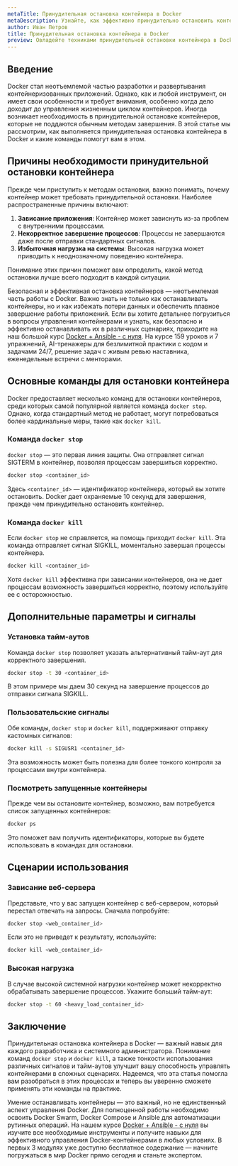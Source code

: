 ```yaml
---
metaTitle: Принудительная остановка контейнера в Docker
metaDescription: Узнайте, как эффективно принудительно остановить контейнер Docker - изучите команды и сценарии использования для правильного управления контейнерами
author: Иван Петров
title: Принудительная остановка контейнера в Docker
preview: Овладейте техниками принудительной остановки контейнера в Docker - от базовых команд до продвинутых сценариев работы с некорректно завершающимися процессами
---
```


## Введение

Docker стал неотъемлемой частью разработки и развертывания контейнеризованных приложений. Однако, как и любой инструмент, он имеет свои особенности и требует внимания, особенно когда дело доходит до управления жизненным циклом контейнеров. Иногда возникает необходимость в принудительной остановке контейнеров, которые не поддаются обычным методам завершения. В этой статье мы рассмотрим, как выполняется принудительная остановка контейнера в Docker и какие команды помогут вам в этом.

## Причины необходимости принудительной остановки контейнера

Прежде чем приступить к методам остановки, важно понимать, почему контейнер может требовать принудительной остановки. Наиболее распространенные причины включают:

1. **Зависание приложения**: Контейнер может зависнуть из-за проблем с внутренними процессами.
2. **Некорректное завершение процессов**: Процессы не завершаются даже после отправки стандартных сигналов.
3. **Избыточная нагрузка на системы**: Высокая нагрузка может приводить к неоднозначному поведению контейнера.

Понимание этих причин поможет вам определить, какой метод остановки лучше всего подходит в каждой ситуации.

Безопасная и эффективная остановка контейнеров — неотъемлемая часть работы с Docker. Важно знать не только как останавливать контейнеры, но и как избежать потери данных и обеспечить плавное завершение работы приложений. Если вы хотите детальнее погрузиться в вопросы управления контейнерами и узнать, как безопасно и эффективно останавливать их в различных сценариях, приходите на наш большой курс [Docker + Ansible - с нуля](https://purpleschool.ru/course/docker?utm_source=knowledgebase&utm_medium=text&utm_campaign=Prinuditel'naya_ostanovka_konteynera_v_Docker). На курсе 159 уроков и 7 упражнений, AI-тренажеры для безлимитной практики с кодом и задачами 24/7, решение задач с живым ревью наставника, еженедельные встречи с менторами.

## Основные команды для остановки контейнера

Docker предоставляет несколько команд для остановки контейнеров, среди которых самой популярной является команда `docker stop`. Однако, когда стандартный метод не работает, могут потребоваться более кардинальные меры, такие как `docker kill`.

### Команда `docker stop`

`docker stop` — это первая линия защиты. Она отправляет сигнал SIGTERM в контейнер, позволяя процессам завершиться корректно.

```bash
docker stop <container_id>
```

Здесь `<container_id>` — идентификатор контейнера, который вы хотите остановить. Docker дает охраняемые 10 секунд для завершения, прежде чем принудительно остановить контейнер.

### Команда `docker kill`

Если `docker stop` не справляется, на помощь приходит `docker kill`. Эта команда отправляет сигнал SIGKILL, моментально завершая процессы контейнера.

```bash
docker kill <container_id>
```

Хотя `docker kill` эффективна при зависании контейнеров, она не дает процессам возможность завершиться корректно, поэтому используйте ее с осторожностью.

## Дополнительные параметры и сигналы

### Установка тайм-аутов

Команда `docker stop` позволяет указать альтернативный тайм-аут для корректного завершения.

```bash
docker stop -t 30 <container_id>
```

В этом примере мы даем 30 секунд на завершение процессов до отправки сигнала SIGKILL.

### Пользовательские сигналы

Обе команды, `docker stop` и `docker kill`, поддерживают отправку кастомных сигналов:

```bash
docker kill -s SIGUSR1 <container_id>
```

Эта возможность может быть полезна для более тонкого контроля за процессами внутри контейнера.

### Посмотреть запущенные контейнеры

Прежде чем вы остановите контейнер, возможно, вам потребуется список запущенных контейнеров:

```bash
docker ps
```

Это поможет вам получить идентификаторы, которые вы будете использовать в командах для остановки.

## Сценарии использования

### Зависание веб-сервера

Представьте, что у вас запущен контейнер с веб-сервером, который перестал отвечать на запросы. Сначала попробуйте:

```bash
docker stop <web_container_id>
```

Если это не приведет к результату, используйте:

```bash
docker kill <web_container_id>
```

### Высокая нагрузка

В случае высокой системной нагрузки контейнер может некорректно обрабатывать завершение процессов. Укажите больший тайм-аут:

```bash
docker stop -t 60 <heavy_load_container_id>
```

## Заключение

Принудительная остановка контейнера в Docker — важный навык для каждого разработчика и системного администратора. Понимание команд `docker stop` и `docker kill`, а также тонкости использования различных сигналов и тайм-аутов улучшит вашу способность управлять контейнерами в сложных сценариях. Надеемся, что эта статья помогла вам разобраться в этих процессах и теперь вы уверенно сможете применять эти команды на практике.

Умение останавливать контейнеры — это важный, но не единственный аспект управления Docker. Для полноценной работы необходимо освоить Docker Swarm, Docker Compose и Ansible для автоматизации рутинных операций. На нашем курсе [Docker + Ansible - с нуля](https://purpleschool.ru/course/docker?utm_source=knowledgebase&utm_medium=text&utm_campaign=Prinuditel'naya_ostanovka_konteynera_v_Docker) вы изучите все необходимые инструменты и получите навыки для эффективного управления Docker-контейнерами в любых условиях. В первых 3 модулях уже доступно бесплатное содержание — начните погружаться в мир Docker прямо сегодня и станьте экспертом.

